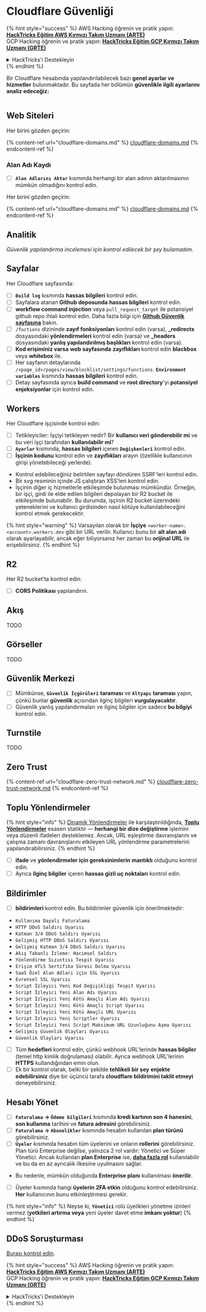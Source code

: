 # Cloudflare Güvenliği

{% hint style="success" %}
AWS Hacking öğrenin ve pratik yapın:<img src="../../.gitbook/assets/image (1).png" alt="" data-size="line">[**HackTricks Eğitim AWS Kırmızı Takım Uzmanı (ARTE)**](https://training.hacktricks.xyz/courses/arte)<img src="../../.gitbook/assets/image (1).png" alt="" data-size="line">\
GCP Hacking öğrenin ve pratik yapın: <img src="../../.gitbook/assets/image (2).png" alt="" data-size="line">[**HackTricks Eğitim GCP Kırmızı Takım Uzmanı (GRTE)**<img src="../../.gitbook/assets/image (2).png" alt="" data-size="line">](https://training.hacktricks.xyz/courses/grte)

<details>

<summary>HackTricks'i Destekleyin</summary>

* [**abonelik planlarını**](https://github.com/sponsors/carlospolop) kontrol edin!
* **💬 [**Discord grubuna**](https://discord.gg/hRep4RUj7f) veya [**telegram grubuna**](https://t.me/peass) katılın ya da **Twitter'da** 🐦 [**@hacktricks\_live**](https://twitter.com/hacktricks\_live)** bizi takip edin.**
* **Hacking ipuçlarını paylaşmak için** [**HackTricks**](https://github.com/carlospolop/hacktricks) ve [**HackTricks Cloud**](https://github.com/carlospolop/hacktricks-cloud) github reposuna PR gönderin.

</details>
{% endhint %}

Bir Cloudflare hesabında yapılandırılabilecek bazı **genel ayarlar ve hizmetler** bulunmaktadır. Bu sayfada her bölümün **güvenlikle ilgili ayarlarını analiz edeceğiz:**

<figure><img src="../../.gitbook/assets/image (117).png" alt=""><figcaption></figcaption></figure>

## Web Siteleri

Her birini gözden geçirin:

{% content-ref url="cloudflare-domains.md" %}
[cloudflare-domains.md](cloudflare-domains.md)
{% endcontent-ref %}

### Alan Adı Kaydı

* [ ] **`Alan Adlarını Aktar`** kısmında herhangi bir alan adının aktarılmasının mümkün olmadığını kontrol edin.

Her birini gözden geçirin:

{% content-ref url="cloudflare-domains.md" %}
[cloudflare-domains.md](cloudflare-domains.md)
{% endcontent-ref %}

## Analitik

_Güvenlik yapılandırma incelemesi için kontrol edilecek bir şey bulamadım._

## Sayfalar

Her Cloudflare sayfasında:

* [ ] **`Build log`** kısmında **hassas bilgileri** kontrol edin.
* [ ] Sayfalara atanan **Github deposunda** **hassas bilgileri** kontrol edin.
* [ ] **workflow command injection** veya `pull_request_target` ile potansiyel github repo ihlali kontrol edin. Daha fazla bilgi için [**Github Güvenlik sayfasına**](../github-security/) bakın.
* [ ] `/fuctions` dizininde **zayıf fonksiyonları** kontrol edin (varsa), **_redirects** dosyasındaki **yönlendirmeleri** kontrol edin (varsa) ve **_headers** dosyasındaki **yanlış yapılandırılmış başlıkları** kontrol edin (varsa).
* [ ] **Kod erişiminiz varsa** **web sayfasında** **zayıflıkları** kontrol edin **blackbox** veya **whitebox** ile.
* [ ] Her sayfanın detaylarında `/<page_id>/pages/view/blocklist/settings/functions`. **`Environment variables`** kısmında **hassas bilgileri** kontrol edin.
* [ ] Detay sayfasında ayrıca **build command** ve **root directory**'yi **potansiyel enjeksiyonlar** için kontrol edin.

## **Workers**

Her Cloudflare işçisinde kontrol edin:

* [ ] Tetikleyiciler: İşçiyi tetikleyen nedir? Bir **kullanıcı veri gönderebilir mi** ve bu veri işçi tarafından **kullanılabilir mi**?
* [ ] **`Ayarlar`** kısmında, **hassas bilgileri** içeren **`Değişkenleri`** kontrol edin.
* [ ] **İşçinin kodunu** kontrol edin ve **zayıflıkları** arayın (özellikle kullanıcının girişi yönetebileceği yerlerde).
* Kontrol edebileceğiniz belirtilen sayfayı döndüren SSRF'leri kontrol edin.
* Bir svg resminin içinde JS çalıştıran XSS'leri kontrol edin.
* İşçinin diğer iç hizmetlerle etkileşimde bulunması mümkündür. Örneğin, bir işçi, girdi ile elde edilen bilgileri depolayan bir R2 bucket ile etkileşimde bulunabilir. Bu durumda, işçinin R2 bucket üzerindeki yeteneklerini ve kullanıcı girdisinden nasıl kötüye kullanılabileceğini kontrol etmek gerekecektir.

{% hint style="warning" %}
Varsayılan olarak bir **İşçiye** `<worker-name>.<account>.workers.dev` gibi bir URL verilir. Kullanıcı bunu bir **alt alan adı** olarak ayarlayabilir, ancak eğer biliyorsanız her zaman bu **orijinal URL** ile erişebilirsiniz.
{% endhint %}

## R2

Her R2 bucket'ta kontrol edin:

* [ ] **CORS Politikası** yapılandırın.

## Akış

TODO

## Görseller

TODO

## Güvenlik Merkezi

* [ ] Mümkünse, **`Güvenlik İçgörüleri`** **taraması** ve **`Altyapı`** **taraması** yapın, çünkü bunlar **güvenlik** açısından ilginç bilgileri **vurgulayacaktır**.
* [ ] Güvenlik yanlış yapılandırmaları ve ilginç bilgiler için sadece **bu bilgiyi** kontrol edin.

## Turnstile

TODO

## **Zero Trust**

{% content-ref url="cloudflare-zero-trust-network.md" %}
[cloudflare-zero-trust-network.md](cloudflare-zero-trust-network.md)
{% endcontent-ref %}

## Toplu Yönlendirmeler

{% hint style="info" %}
[Dinamik Yönlendirmeler](https://developers.cloudflare.com/rules/url-forwarding/dynamic-redirects/) ile karşılaştırıldığında, [**Toplu Yönlendirmeler**](https://developers.cloudflare.com/rules/url-forwarding/bulk-redirects/) esasen statiktir — **herhangi bir dize değiştirme** işlemini veya düzenli ifadeleri desteklemez. Ancak, URL eşleştirme davranışlarını ve çalışma zamanı davranışlarını etkileyen URL yönlendirme parametrelerini yapılandırabilirsiniz.
{% endhint %}

* [ ] **ifade** ve **yönlendirmeler için gereksinimlerin** **mantıklı** olduğunu kontrol edin.
* [ ] Ayrıca **ilginç bilgiler** içeren **hassas gizli uç noktaları** kontrol edin.

## Bildirimler

* [ ] **bildirimleri** kontrol edin. Bu bildirimler güvenlik için önerilmektedir:
* `Kullanıma Dayalı Faturalama`
* `HTTP DDoS Saldırı Uyarısı`
* `Katman 3/4 DDoS Saldırı Uyarısı`
* `Gelişmiş HTTP DDoS Saldırı Uyarısı`
* `Gelişmiş Katman 3/4 DDoS Saldırı Uyarısı`
* `Akış Tabanlı İzleme: Hacimsel Saldırı`
* `Yönlendirme Sızıntısı Tespit Uyarısı`
* `Erişim mTLS Sertifika Süresi Dolma Uyarısı`
* `SaaS Özel Alan Adları için SSL Uyarısı`
* `Evrensel SSL Uyarısı`
* `Script İzleyici Yeni Kod Değişikliği Tespit Uyarısı`
* `Script İzleyici Yeni Alan Adı Uyarısı`
* `Script İzleyici Yeni Kötü Amaçlı Alan Adı Uyarısı`
* `Script İzleyici Yeni Kötü Amaçlı Script Uyarısı`
* `Script İzleyici Yeni Kötü Amaçlı URL Uyarısı`
* `Script İzleyici Yeni Scriptler Uyarısı`
* `Script İzleyici Yeni Script Maksimum URL Uzunluğunu Aşma Uyarısı`
* `Gelişmiş Güvenlik Olayları Uyarısı`
* `Güvenlik Olayları Uyarısı`
* [ ] Tüm **hedefleri** kontrol edin, çünkü webhook URL'lerinde **hassas bilgiler** (temel http kimlik doğrulaması) olabilir. Ayrıca webhook URL'lerinin **HTTPS** kullandığından emin olun.
* [ ] Ek bir kontrol olarak, belki bir şekilde **tehlikeli bir şey** **enjekte edebilirsiniz** diye bir üçüncü tarafa **cloudflare bildirimini taklit etmeyi** deneyebilirsiniz.

## Hesabı Yönet

* [ ] **`Faturalama` -> `Ödeme bilgileri`** kısmında **kredi kartının son 4 hanesini**, **son kullanma** tarihini ve **fatura adresini** görebilirsiniz.
* [ ] **`Faturalama` -> `Abonelikler`** kısmında hesabın kullanılan **plan türünü** görebilirsiniz.
* [ ] **`Üyeler`** kısmında hesabın tüm üyelerini ve onların **rollerini** görebilirsiniz. Plan türü Enterprise değilse, yalnızca 2 rol vardır: Yönetici ve Süper Yönetici. Ancak kullanılan **plan Enterprise** ise, [**daha fazla rol**](https://developers.cloudflare.com/fundamentals/account-and-billing/account-setup/account-roles/) kullanılabilir ve bu da en az ayrıcalık ilkesine uyulmasını sağlar.
* Bu nedenle, mümkün olduğunda **Enterprise planı** kullanılması **önerilir**.
* [ ] Üyeler kısmında hangi **üyelerin** **2FA etkin** olduğunu kontrol edebilirsiniz. **Her** kullanıcının bunu etkinleştirmesi gerekir.

{% hint style="info" %}
Neyse ki, **`Yönetici`** rolü üyelikleri yönetme izinleri vermez (**yetkileri artırma veya** yeni üyeler davet etme **imkanı yoktur**)
{% endhint %}

## DDoS Soruşturması

[Burası kontrol edin](cloudflare-domains.md#cloudflare-ddos-protection).

{% hint style="success" %}
AWS Hacking öğrenin ve pratik yapın:<img src="../../.gitbook/assets/image (1).png" alt="" data-size="line">[**HackTricks Eğitim AWS Kırmızı Takım Uzmanı (ARTE)**](https://training.hacktricks.xyz/courses/arte)<img src="../../.gitbook/assets/image (1).png" alt="" data-size="line">\
GCP Hacking öğrenin ve pratik yapın: <img src="../../.gitbook/assets/image (2).png" alt="" data-size="line">[**HackTricks Eğitim GCP Kırmızı Takım Uzmanı (GRTE)**<img src="../../.gitbook/assets/image (2).png" alt="" data-size="line">](https://training.hacktricks.xyz/courses/grte)

<details>

<summary>HackTricks'i Destekleyin</summary>

* [**abonelik planlarını**](https://github.com/sponsors/carlospolop) kontrol edin!
* **💬 [**Discord grubuna**](https://discord.gg/hRep4RUj7f) veya [**telegram grubuna**](https://t.me/peass) katılın ya da **Twitter'da** 🐦 [**@hacktricks\_live**](https://twitter.com/hacktricks\_live)** bizi takip edin.**
* **Hacking ipuçlarını paylaşmak için** [**HackTricks**](https://github.com/carlospolop/hacktricks) ve [**HackTricks Cloud**](https://github.com/carlospolop/hacktricks-cloud) github reposuna PR gönderin.

</details>
{% endhint %}
